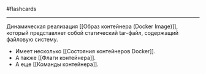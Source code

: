 #flashcards 
***
Динамическая реализация [[Образ контейнера (Docker Image)]], который представляет собой статический tar-файл, содержащий файловую систему.
- Имеет несколько [[Состояния контейнеров Docker]].
- А также [[Флаги контейнера]].
- А еще [[Команды контейнера]].